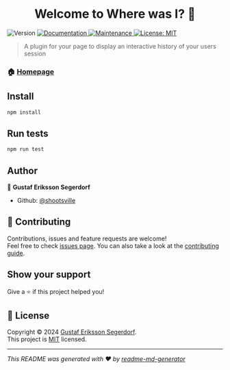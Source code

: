 <h1 align="center">Welcome to Where was I? 👋</h1>
<p>
  <img alt="Version" src="https://img.shields.io/badge/version-0.0.1-blue.svg?cacheSeconds=2592000" />
  <a href="https://github.com/shootsville/where-was-i#readme" target="_blank">
    <img alt="Documentation" src="https://img.shields.io/badge/documentation-yes-brightgreen.svg" />
  </a>
  <a href="https://github.com/hebertcisco/ts-npm-package-boilerplate/graphs/commit-activity" target="_blank">
    <img alt="Maintenance" src="https://img.shields.io/badge/Maintained%3F-yes-green.svg" />
  </a>
  <a href="https://github.com/shootsville/where-was-i/LICENSE" target="_blank">
    <img alt="License: MIT" src="https://img.shields.io/github/license/shootsville/Where was I?" />
  </a>
</p>

> A plugin for your page to display an interactive history of your users session

### 🏠 [Homepage](https://github.com/shootsville/where-was-i)

## Install

```sh
npm install
```

## Run tests

```sh
npm run test
```

## Author

👤 **Gustaf Eriksson Segerdorf**

* Github: [@shootsville](https://github.com/shootsville)

## 🤝 Contributing

Contributions, issues and feature requests are welcome!<br />Feel free to check [issues page](https://github.com/shootsville/where-was-i/issues). You can also take a look at the [contributing guide](https://github.com/shootsville/where-was-i/blob/master/contributing).

## Show your support

Give a ⭐️ if this project helped you!

## 📝 License

Copyright © 2024 [Gustaf Eriksson Segerdorf](https://github.com/shootsville).<br />
This project is [MIT](https://github.com/shootsville/where-was-i/LICENSE) licensed.

***
_This README was generated with ❤️ by [readme-md-generator](https://github.com/kefranabg/readme-md-generator)_